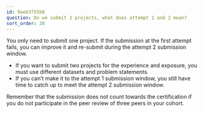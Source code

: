 ```yaml
---
id: 9ae63755b8
question: Do we submit 2 projects, what does attempt 1 and 2 mean?
sort_order: 30
---
```


You only need to submit one project. If the submission at the first attempt fails, you can improve it and re-submit during the attempt 2 submission window.

- If you want to submit two projects for the experience and exposure, you must use different datasets and problem statements.
- If you can’t make it to the attempt 1 submission window, you still have time to catch up to meet the attempt 2 submission window.

Remember that the submission does not count towards the certification if you do not participate in the peer review of three peers in your cohort.